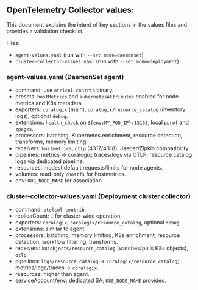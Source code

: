 ## OpenTelemetry Collector values:

This document explains the intent of key sections in the values files and provides a validation checklist.

Files:
- `agent-values.yaml` (run with `--set mode=daemonset`)
- `cluster-collector-values.yaml` (run with `--set mode=deployment`)

### agent-values.yaml (DaemonSet agent)
- command: use `otelcol-contrib` binary.
- presets: `hostMetrics` and `kubernetesAttributes` enabled for node metrics and K8s metadata.
- exporters: `coralogix` (main), `coralogix/resource_catalog` (inventory logs), optional `debug`.
- extensions: `health_check` on `${env:MY_POD_IP}:13133`, local `pprof` and `zpages`.
- processors: batching, Kubernetes enrichment, resource detection, transforms, memory limiting.
- receivers: `hostmetrics`, `otlp` (4317/4318), Jaeger/Zipkin compatibility.
- pipelines: metrics → coralogix; traces/logs via OTLP; resource catalog logs via dedicated pipeline.
- resources: modest default requests/limits for node agents.
- volumes: read-only `/hostfs` for hostmetrics.
- env: `K8S_NODE_NAME` for association.

### cluster-collector-values.yaml (Deployment cluster collector)
- command: `otelcol-contrib`.
- replicaCount: `1` for cluster-wide operation.
- exporters: `coralogix`, `coralogix/resource_catalog`, optional `debug`.
- extensions: similar to agent.
- processors: batching, memory limiting, K8s enrichment, resource detection, workflow filtering, transforms.
- receivers: `k8sobjects/resource_catalog` (watches/pulls K8s objects), `otlp`.
- pipelines: `logs/resource_catalog` → `coralogix/resource_catalog`; metrics/logs/traces → `coralogix`.
- resources: higher than agent.
- serviceAccount/env: dedicated SA; `K8S_NODE_NAME` provided.

